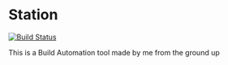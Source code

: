 # Station
[![Build Status](https://travis-ci.org/watchdog1023/Station.svg?branch=master)](https://travis-ci.org/watchdog1023/Station)

This is a Build Automation tool made by me from the ground up
